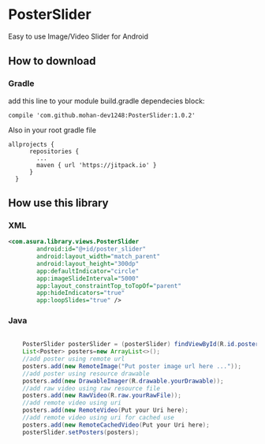 # PosterSlider
Easy to use Image/Video Slider for Android

## How to download
### Gradle
add this line to your module build.gradle dependecies block:

    compile 'com.github.mohan-dev1248:PosterSlider:1.0.2'
    
Also in your root gradle file
    
    allprojects {
		  repositories {
			...
			maven { url 'https://jitpack.io' }
		  }
	  }

## How use this library
### XML

```xml
<com.asura.library.views.PosterSlider
        android:id="@+id/poster_slider"
        android:layout_width="match_parent"
        android:layout_height="300dp"
        app:defaultIndicator="circle"
        app:imageSlideInterval="5000"
        app:layout_constraintTop_toTopOf="parent"
        app:hideIndicators="true"
        app:loopSlides="true" />
```

### Java
```java
  
    PosterSlider posterSlider = (posterSlider) findViewById(R.id.poster_slider);
    List<Poster> posters=new ArrayList<>();
    //add poster using remote url
    posters.add(new RemoteImage("Put poster image url here ..."));
    //add poster using resource drawable
    posters.add(new DrawableImager(R.drawable.yourDrawable));
    //add raw video using raw resource file
    posters.add(new RawVideo(R.raw.yourRawFile));
    //add remote video using uri
    posters.add(new RemoteVideo(Put your Uri here);
    //add remote video using uri for cached use
    posters.add(new RemoteCachedVideo(Put your Uri here);
    posterSlider.setPosters(posters);
```
